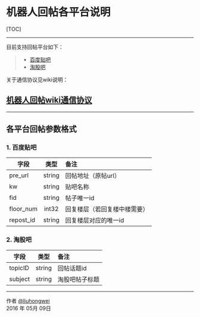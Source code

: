 ﻿# 机器人回帖各平台说明

[TOC]

---

目前支持回帖平台如下：

> * [百度贴吧](http://tieba.baidu.com/)
> * [淘股吧](http://www.taoguba.com.cn/)

关于通信协议见wiki说明：

## [机器人回帖wiki通信协议](http://wiki.smartdata-x.com/index.php/PluginsSvcRobotTask)

---

## 各平台回帖参数格式

### 1. 百度贴吧

| 字段      |  类型   |  备注  |
| --------  | :-----: | :---- |
| pre_url   | string |  回帖地址（原帖url） |
| kw        | string |  贴吧名称 |
| fid       | string |  帖子唯一id |
| floor_num | int32  |  回复楼层（若回复楼中楼需要） |
| repost_id | string |  回复楼层对应的唯一id |

### 2. 淘股吧

| 字段    |  类型  |  备注  |
| --------  | :-----: | :---- |
| topicID   | string | 回帖话题id |
| subject   | string | 淘股吧帖子标题 |


------
作者 [@liuhongwei][1]     
2016 年 05月 09日    


[1]: http://weibo.com/5777025307/info
 
    
 
